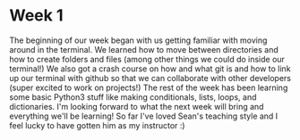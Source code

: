 # Week 1

The beginning of our week began with us getting familiar with moving around in the terminal. We learned how to move between directories and how to create folders and files (among other things we could do inside our terminal!) We also got a crash course on how and what git is and how to link up our terminal with github so that we can collaborate with other developers (super excited to work on projects!) The rest of the week has been learning some basic Python3 stuff like making conditionals, lists, loops, and dictionaries. I'm looking forward to what the next week will bring and everything we'll be learning! So far I've loved Sean's teaching style and I feel lucky to have gotten him as my instructor :)